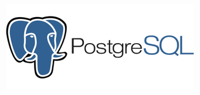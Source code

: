 <img src="https://github.com/ramos-r29/PostgreSQL/blob/main/imagens/postgresql.png" alt="Logo PostgreSQL">
